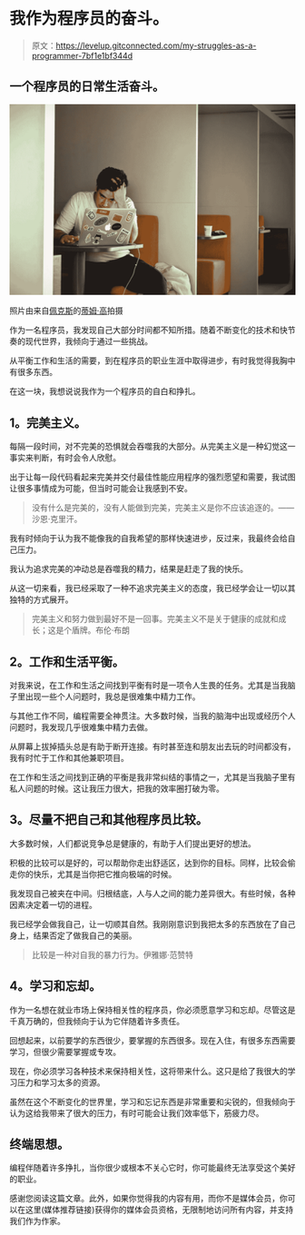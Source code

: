 # 我作为程序员的奋斗。

> 原文：<https://levelup.gitconnected.com/my-struggles-as-a-programmer-7bf1e1bf344d>

## 一个程序员的日常生活奋斗。

![](img/1c392e49b663058929fb377602008a7e.png)

照片由来自[佩克斯](https://www.pexels.com/photo/man-in-white-shirt-using-macbook-pro-52608/?utm_content=attributionCopyText&utm_medium=referral&utm_source=pexels)的[蒂姆·高](https://www.pexels.com/@punttim?utm_content=attributionCopyText&utm_medium=referral&utm_source=pexels)拍摄

作为一名程序员，我发现自己大部分时间都不知所措。随着不断变化的技术和快节奏的现代世界，我倾向于通过一些挑战。

从平衡工作和生活的需要，到在程序员的职业生涯中取得进步，有时我觉得我胸中有很多东西。

在这一块，我想说说我作为一个程序员的自白和挣扎。

## **1。完美主义。**

每隔一段时间，对不完美的恐惧就会吞噬我的大部分。从完美主义是一种幻觉这一事实来判断，有时会令人欣慰。

出于让每一段代码看起来完美并交付最佳性能应用程序的强烈愿望和需要，我试图让很多事情成为可能，但当时可能会让我感到不安。

> 没有什么是完美的，没有人能做到完美，完美主义是你不应该追逐的。——沙恩·克里汗。

我有时倾向于认为我不能像我的自我希望的那样快速进步，反过来，我最终会给自己压力。

我认为追求完美的冲动总是吞噬我的精力，结果是赶走了我的快乐。

从这一切来看，我已经采取了一种不追求完美主义的态度，我已经学会让一切以其独特的方式展开。

> 完美主义和努力做到最好不是一回事。完美主义不是关于健康的成就和成长；这是个盾牌。布伦·布朗

## **2。工作和生活平衡。**

对我来说，在工作和生活之间找到平衡有时是一项令人生畏的任务。尤其是当我脑子里出现一些个人问题时，我总是很难集中精力工作。

与其他工作不同，编程需要全神贯注。大多数时候，当我的脑海中出现或经历个人问题时，我发现几乎很难集中精力去做。

从屏幕上拔掉插头总是有助于断开连接。有时甚至连和朋友出去玩的时间都没有，我有时忙于工作和其他兼职项目。

在工作和生活之间找到正确的平衡是我非常纠结的事情之一，尤其是当我脑子里有私人问题的时候。这让我压力很大，把我的效率圈打破为零。

## **3。尽量不把自己和其他程序员比较。**

大多数时候，人们都说竞争总是健康的，有助于人们提出更好的想法。

积极的比较可以是好的，可以帮助你走出舒适区，达到你的目标。同样，比较会偷走你的快乐，尤其是当你把它推向极端的时候。

我发现自己被夹在中间。归根结底，人与人之间的能力差异很大。有些时候，各种因素决定着一切的进程。

我已经学会做我自己，让一切顺其自然。我刚刚意识到我把太多的东西放在了自己身上，结果否定了做我自己的美丽。

> 比较是一种对自我的暴力行为。伊雅娜·范赞特

## **4。学习和忘却。**

作为一名想在就业市场上保持相关性的程序员，你必须愿意学习和忘却。尽管这是千真万确的，但我倾向于认为它伴随着许多责任。

回想起来，以前要学的东西很少，要掌握的东西很多。现在入住，有很多东西需要学习，但很少需要掌握或专攻。

现在，你必须学习各种技术来保持相关性，这将带来什么。这只是给了我很大的学习压力和学习太多的资源。

虽然在这个不断变化的世界里，学习和忘记东西是非常重要和尖锐的，但我倾向于认为这给我带来了很大的压力，有时可能会让我们效率低下，筋疲力尽。

## **终端思想。**

编程伴随着许多挣扎，当你很少或根本不关心它时，你可能最终无法享受这个美好的职业。

感谢您阅读这篇文章。此外，如果你觉得我的内容有用，而你不是媒体会员，你可以在这里(媒体推荐链接)获得你的媒体会员资格，无限制地访问所有内容，并支持我们作为作家。